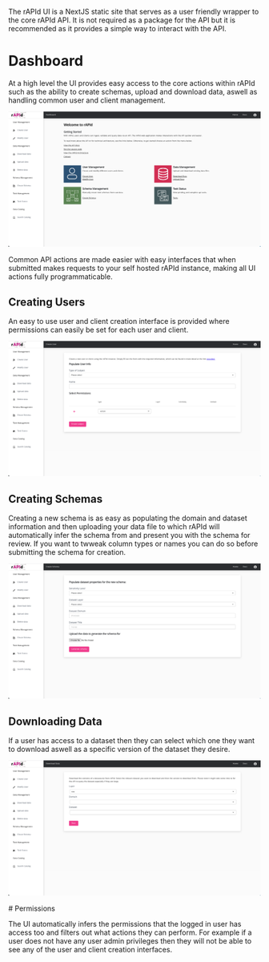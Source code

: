 The rAPId UI is a NextJS static site that serves as a user friendly wrapper to the core rAPId API. It is not required as a package for the API but it is recommended as it provides a simple way to interact with the API.

# Dashboard

At a high level the UI provides easy access to the core actions within rAPId such as the ability to create schemas, upload and download data, aswell as handling common user and client management.

![Dashboard](../diagrams/ui_dashboard_home.png)

Common API actions are made easier with easy interfaces that when submitted makes requests to your self hosted rAPId instance, making all UI actions fully programmaticable.

## Creating Users

An easy to use user and client creation interface is provided where permissions can easily be set for each user and client.

![Create User](../diagrams/ui_create_user.png)

## Creating Schemas

Creating a new schema is as easy as populating the domain and dataset information and then uploading your data file to which rAPId will automatically infer the schema from and present you with the schema for review. If you want to twweak column types or names you can do so before submitting the schema for creation.

![Create Schema](../diagrams/ui_create_schema.png)

## Downloading Data

If a user has access to a dataset then they can select which one they want to download aswell as a specific version of the dataset they desire.

![Download Data](../diagrams/ui_download_data.png)

# Permissions

The UI automatically infers the permissions that the logged in user has access too and filters out what actions they can perform. For example if a user does not have any user admin privileges then they will not be able to see any of the user and client creation interfaces.

